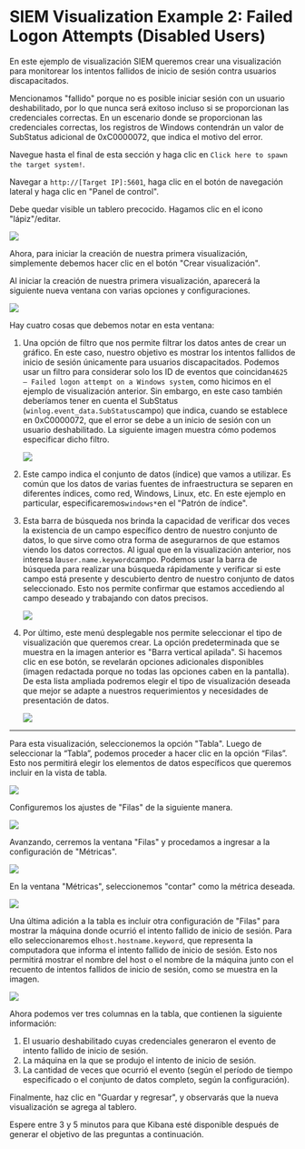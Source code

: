 # SIEM Visualization Example 2: Failed Logon Attempts (Disabled Users)

En este ejemplo de visualización SIEM queremos crear una visualización para monitorear los intentos fallidos de inicio de sesión contra usuarios discapacitados.

Mencionamos "fallido" porque no es posible iniciar sesión con un usuario deshabilitado, por lo que nunca será exitoso incluso si se proporcionan las credenciales correctas. En un escenario donde se proporcionan las credenciales correctas, los registros de Windows contendrán un valor de SubStatus adicional de 0xC0000072, que indica el motivo del error.

Navegue hasta el final de esta sección y haga clic en `Click here to spawn the target system!`.

Navegar a `http://[Target IP]:5601`, haga clic en el botón de navegación lateral y haga clic en "Panel de control".

Debe quedar visible un tablero precocido. Hagamos clic en el icono "lápiz"/editar.

![](https://academy.hackthebox.com/storage/modules/211/visualization16.png)

Ahora, para iniciar la creación de nuestra primera visualización, simplemente debemos hacer clic en el botón "Crear visualización".

Al iniciar la creación de nuestra primera visualización, aparecerá la siguiente nueva ventana con varias opciones y configuraciones.

![](https://academy.hackthebox.com/storage/modules/211/visualization1.png)

Hay cuatro cosas que debemos notar en esta ventana:

1. Una opción de filtro que nos permite filtrar los datos antes de crear un gráfico. En este caso, nuestro objetivo es mostrar los intentos fallidos de inicio de sesión únicamente para usuarios discapacitados. Podemos usar un filtro para considerar solo los ID de eventos que coincidan`4625 – Failed logon attempt on a Windows system`, como hicimos en el ejemplo de visualización anterior. Sin embargo, en este caso también deberíamos tener en cuenta el SubStatus (`winlog.event_data.SubStatus`campo) que indica, cuando se establece en 0xC0000072, que el error se debe a un inicio de sesión con un usuario deshabilitado. La siguiente imagen muestra cómo podemos especificar dicho filtro.
    
    ![](https://academy.hackthebox.com/storage/modules/211/visualization30.png)
    
2. Este campo indica el conjunto de datos (índice) que vamos a utilizar. Es común que los datos de varias fuentes de infraestructura se separen en diferentes índices, como red, Windows, Linux, etc. En este ejemplo en particular, especificaremos`windows*`en el "Patrón de índice".
3. Esta barra de búsqueda nos brinda la capacidad de verificar dos veces la existencia de un campo específico dentro de nuestro conjunto de datos, lo que sirve como otra forma de asegurarnos de que estamos viendo los datos correctos. Al igual que en la visualización anterior, nos interesa la`user.name.keyword`campo. Podemos usar la barra de búsqueda para realizar una búsqueda rápidamente y verificar si este campo está presente y descubierto dentro de nuestro conjunto de datos seleccionado. Esto nos permite confirmar que estamos accediendo al campo deseado y trabajando con datos precisos.
    
    ![](https://academy.hackthebox.com/storage/modules/211/visualization11.png)
    
4. Por último, este menú desplegable nos permite seleccionar el tipo de visualización que queremos crear. La opción predeterminada que se muestra en la imagen anterior es "Barra vertical apilada". Si hacemos clic en ese botón, se revelarán opciones adicionales disponibles (imagen redactada porque no todas las opciones caben en la pantalla). De esta lista ampliada podremos elegir el tipo de visualización deseada que mejor se adapte a nuestros requerimientos y necesidades de presentación de datos.
    
    ![](https://academy.hackthebox.com/storage/modules/211/visualization4.png)
    

---

Para esta visualización, seleccionemos la opción "Tabla". Luego de seleccionar la “Tabla”, podemos proceder a hacer clic en la opción “Filas”. Esto nos permitirá elegir los elementos de datos específicos que queremos incluir en la vista de tabla.

![](https://academy.hackthebox.com/storage/modules/211/visualization5.png)

Configuremos los ajustes de "Filas" de la siguiente manera.

![](https://academy.hackthebox.com/storage/modules/211/visualization6.png)

Avanzando, cerremos la ventana "Filas" y procedamos a ingresar a la configuración de "Métricas".

![](https://academy.hackthebox.com/storage/modules/211/visualization7.png)

En la ventana "Métricas", seleccionemos "contar" como la métrica deseada.

![](https://academy.hackthebox.com/storage/modules/211/visualization8.png)

Una última adición a la tabla es incluir otra configuración de "Filas" para mostrar la máquina donde ocurrió el intento fallido de inicio de sesión. Para ello seleccionaremos el`host.hostname.keyword`, que representa la computadora que informa el intento fallido de inicio de sesión. Esto nos permitirá mostrar el nombre del host o el nombre de la máquina junto con el recuento de intentos fallidos de inicio de sesión, como se muestra en la imagen.

![](https://academy.hackthebox.com/storage/modules/211/visualization31.png)

Ahora podemos ver tres columnas en la tabla, que contienen la siguiente información:

1. El usuario deshabilitado cuyas credenciales generaron el evento de intento fallido de inicio de sesión.
2. La máquina en la que se produjo el intento de inicio de sesión.
3. La cantidad de veces que ocurrió el evento (según el período de tiempo especificado o el conjunto de datos completo, según la configuración).

Finalmente, haz clic en "Guardar y regresar", y observarás que la nueva visualización se agrega al tablero.

Espere entre 3 y 5 minutos para que Kibana esté disponible después de generar el objetivo de las preguntas a continuación.